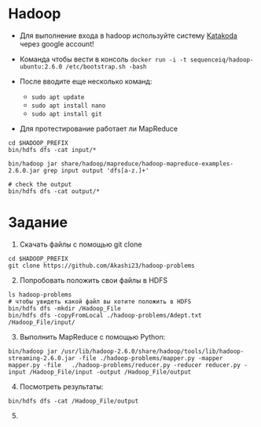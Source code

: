 # Hadoop

- Для выполнение входа в hadoop используйте систему [Katakoda](https://www.katacoda.com/courses/docker/playground) через google account!

- Команда чтобы веcти в консоль 
    ```docker run -i -t sequenceiq/hadoop-ubuntu:2.6.0 /etc/bootstrap.sh -bash```

- После вводите еще несколько команд:
    - `sudo apt update`
    - `sudo apt install nano`
    - `sudo apt install git`

- Для протестирование работает ли MapReduce
```
cd $HADOOP_PREFIX
bin/hdfs dfs -cat input/*

bin/hadoop jar share/hadoop/mapreduce/hadoop-mapreduce-examples-2.6.0.jar grep input output 'dfs[a-z.]+'

# check the output
bin/hdfs dfs -cat output/*
```

# Задание

1. Cкачать файлы с помощью git clone
```
cd $HADOOP_PREFIX
git clone https://github.com/Akashi23/hadoop-problems
```

2. Попробовать положить свои файлы в HDFS
```
ls hadoop-problems
# чтобы увидеть какой файл вы хотите положить в HDFS
bin/hdfs dfs -mkdir /Hadoop_File
bin/hdfs dfs -copyFromLocal ./hadoop-problems/Adept.txt /Hadoop_File/input/
```

3. Выполнить MapReduce с помощью Python:
```
bin/hadoop jar /usr/lib/hadoop-2.6.0/share/hadoop/tools/lib/hadoop-streaming-2.6.0.jar -file ./hadoop-problems/mapper.py -mapper mapper.py -file   ./hadoop-problems/reducer.py -reducer reducer.py -input /Hadoop_File/input -output /Hadoop_File/output
```

4. Посмотреть результаты:
```
bin/hdfs dfs -cat /Hadoop_File/output
```

5. 
